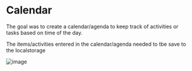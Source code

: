 # Calendar

The goal was to create a calendar/agenda to keep track of activities or tasks based on time of the day.

The items/activities entered in the calendar/agenda needed to tbe save to the localstorage

![image](https://user-images.githubusercontent.com/103914156/171312690-54ecf181-47f7-45b5-acd2-e64fcd1d8235.png)

